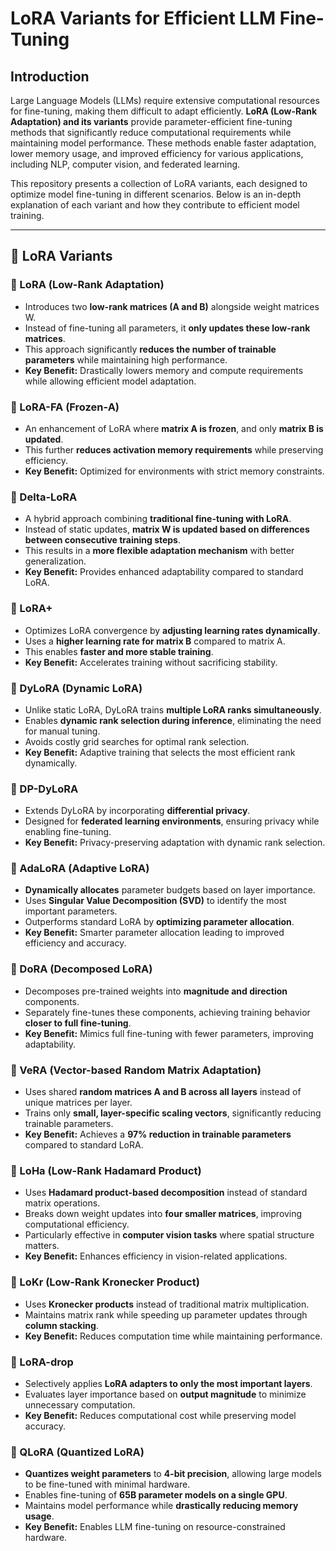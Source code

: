 
# LoRA Variants for Efficient LLM Fine-Tuning

## Introduction

Large Language Models (LLMs) require extensive computational resources for fine-tuning, making them difficult to adapt efficiently. **LoRA (Low-Rank Adaptation) and its variants** provide parameter-efficient fine-tuning methods that significantly reduce computational requirements while maintaining model performance. These methods enable faster adaptation, lower memory usage, and improved efficiency for various applications, including NLP, computer vision, and federated learning.

This repository presents a collection of LoRA variants, each designed to optimize model fine-tuning in different scenarios. Below is an in-depth explanation of each variant and how they contribute to efficient model training.

---

## 🚀 LoRA Variants

### 🔸 LoRA (Low-Rank Adaptation)

- Introduces two **low-rank matrices (A and B)** alongside weight matrices W.
- Instead of fine-tuning all parameters, it **only updates these low-rank matrices**.
- This approach significantly **reduces the number of trainable parameters** while maintaining high performance.
- **Key Benefit:** Drastically lowers memory and compute requirements while allowing efficient model adaptation.

### 🔸 LoRA-FA (Frozen-A)

- An enhancement of LoRA where **matrix A is frozen**, and only **matrix B is updated**.
- This further **reduces activation memory requirements** while preserving efficiency.
- **Key Benefit:** Optimized for environments with strict memory constraints.

### 🔸 Delta-LoRA

- A hybrid approach combining **traditional fine-tuning with LoRA**.
- Instead of static updates, **matrix W is updated based on differences between consecutive training steps**.
- This results in a **more flexible adaptation mechanism** with better generalization.
- **Key Benefit:** Provides enhanced adaptability compared to standard LoRA.

### 🔸 LoRA+

- Optimizes LoRA convergence by **adjusting learning rates dynamically**.
- Uses a **higher learning rate for matrix B** compared to matrix A.
- This enables **faster and more stable training**.
- **Key Benefit:** Accelerates training without sacrificing stability.

### 🔸 DyLoRA (Dynamic LoRA)

- Unlike static LoRA, DyLoRA trains **multiple LoRA ranks simultaneously**.
- Enables **dynamic rank selection during inference**, eliminating the need for manual tuning.
- Avoids costly grid searches for optimal rank selection.
- **Key Benefit:** Adaptive training that selects the most efficient rank dynamically.

### 🔸 DP-DyLoRA

- Extends DyLoRA by incorporating **differential privacy**.
- Designed for **federated learning environments**, ensuring privacy while enabling fine-tuning.
- **Key Benefit:** Privacy-preserving adaptation with dynamic rank selection.

### 🔸 AdaLoRA (Adaptive LoRA)

- **Dynamically allocates** parameter budgets based on layer importance.
- Uses **Singular Value Decomposition (SVD)** to identify the most important parameters.
- Outperforms standard LoRA by **optimizing parameter allocation**.
- **Key Benefit:** Smarter parameter allocation leading to improved efficiency and accuracy.

### 🔸 DoRA (Decomposed LoRA)

- Decomposes pre-trained weights into **magnitude and direction** components.
- Separately fine-tunes these components, achieving training behavior **closer to full fine-tuning**.
- **Key Benefit:** Mimics full fine-tuning with fewer parameters, improving adaptability.

### 🔸 VeRA (Vector-based Random Matrix Adaptation)

- Uses shared **random matrices A and B across all layers** instead of unique matrices per layer.
- Trains only **small, layer-specific scaling vectors**, significantly reducing trainable parameters.
- **Key Benefit:** Achieves a **97% reduction in trainable parameters** compared to standard LoRA.

### 🔸 LoHa (Low-Rank Hadamard Product)

- Uses **Hadamard product-based decomposition** instead of standard matrix operations.
- Breaks down weight updates into **four smaller matrices**, improving computational efficiency.
- Particularly effective in **computer vision tasks** where spatial structure matters.
- **Key Benefit:** Enhances efficiency in vision-related applications.

### 🔸 LoKr (Low-Rank Kronecker Product)

- Uses **Kronecker products** instead of traditional matrix multiplication.
- Maintains matrix rank while speeding up parameter updates through **column stacking**.
- **Key Benefit:** Reduces computation time while maintaining performance.

### 🔸 LoRA-drop

- Selectively applies **LoRA adapters to only the most important layers**.
- Evaluates layer importance based on **output magnitude** to minimize unnecessary computation.
- **Key Benefit:** Reduces computational cost while preserving model accuracy.

### 🔸 QLoRA (Quantized LoRA)

- **Quantizes weight parameters** to **4-bit precision**, allowing large models to be fine-tuned with minimal hardware.
- Enables fine-tuning of **65B parameter models on a single GPU**.
- Maintains model performance while **drastically reducing memory usage**.
- **Key Benefit:** Enables LLM fine-tuning on resource-constrained hardware.

